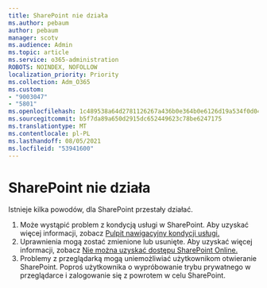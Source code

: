 ```yaml
---
title: SharePoint nie działa
ms.author: pebaum
author: pebaum
manager: scotv
ms.audience: Admin
ms.topic: article
ms.service: o365-administration
ROBOTS: NOINDEX, NOFOLLOW
localization_priority: Priority
ms.collection: Adm_O365
ms.custom:
- "9003047"
- "5801"
ms.openlocfilehash: 1c489538a64d2781126267a436b0e364b0e6126d19a534f0d04c69d5a3ec341f
ms.sourcegitcommit: b5f7da89a650d2915dc652449623c78be6247175
ms.translationtype: MT
ms.contentlocale: pl-PL
ms.lasthandoff: 08/05/2021
ms.locfileid: "53941600"
---
```

# <a name="sharepoint-is-no-longer-working"></a>SharePoint nie działa

Istnieje kilka powodów, dla SharePoint przestały działać.

1. Może wystąpić problem z kondycją usługi w SharePoint. Aby uzyskać więcej informacji, zobacz [Pulpit nawigacyjny kondycji usługi.](https://admin.microsoft.com/AdminPortal/Home#/servicehealth)
2. Uprawnienia mogą zostać zmienione lub usunięte. Aby uzyskać więcej informacji, zobacz [Nie można uzyskać dostępu SharePoint Online.](https://docs.microsoft.com/sharepoint/troubleshoot/sharing-and-permissions/sharepoint-online-inaccessible)
3. Problemy z przeglądarką mogą uniemożliwiać użytkownikom otwieranie SharePoint. Poproś użytkownika o wypróbowanie trybu prywatnego w przeglądarce i zalogowanie się z powrotem w celu SharePoint.